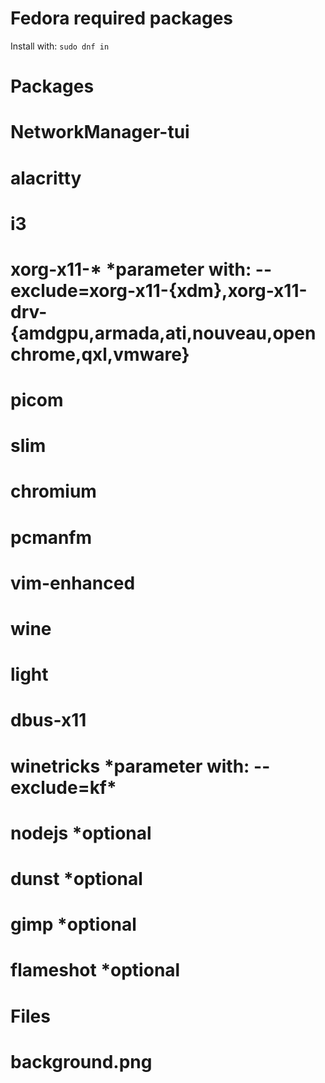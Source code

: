 # Fedora required packages
Install with: `sudo dnf in`

# Packages

# NetworkManager-tui
# alacritty
# i3
# xorg-x11-\* *parameter with: --exclude=xorg-x11-{xdm},xorg-x11-drv-{amdgpu,armada,ati,nouveau,openchrome,qxl,vmware}
# picom
# slim
# chromium
# pcmanfm
# vim-enhanced
# wine
# light
# dbus-x11
# winetricks *parameter with: --exclude=kf\*
# nodejs *optional
# dunst *optional
# gimp *optional
# flameshot *optional

# Files

# background.png


